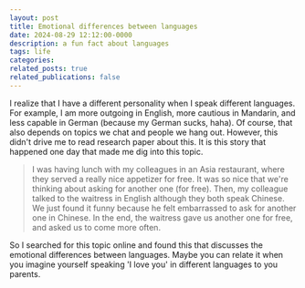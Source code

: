 ```yaml
---
layout: post
title: Emotional differences between languages
date: 2024-08-29 12:12:00-0000
description: a fun fact about languages
tags: life
categories: 
related_posts: true
related_publications: false
---
```


I realize that I have a different personality when I speak different languages. For example, I am more outgoing in English, more cautious in Mandarin, and less capable in German (because my German sucks, haha). Of course, that also depends on topics we chat and people we hang out. However, this didn't drive me to read research paper about this. It is this story that happened one day that made me dig into this topic.

>I was having lunch with my colleagues in an Asia restaurant, where they served a really nice appetizer for free. It was so nice that we're 
thinking about asking for another one (for free). Then, my colleague talked to the waitress in English although they both speak Chinese. We just found it funny because he felt embarrassed to ask for another one in Chinese. In the end, the waitress gave us another one for free, and asked us to come more often.
>

So I searched for this topic online and found this <d-cite key="caldwell2014emotionality"></d-cite> that discusses the emotional differences between languages. Maybe you can relate it when you imagine yourself speaking 'I love you' in different languages to you parents.
